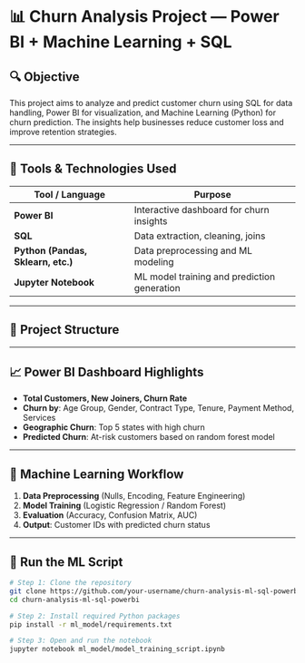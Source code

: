 # 📊 Churn Analysis Project — Power BI + Machine Learning + SQL

## 🔍 Objective
This project aims to analyze and predict customer churn using SQL for data handling, Power BI for visualization, and Machine Learning (Python) for churn prediction. The insights help businesses reduce customer loss and improve retention strategies.

---

## 🧰 Tools & Technologies Used

| Tool / Language         | Purpose                                      |
|-------------------------|----------------------------------------------|
| **Power BI**            | Interactive dashboard for churn insights     |
| **SQL**                 | Data extraction, cleaning, joins             |
| **Python (Pandas, Sklearn, etc.)** | Data preprocessing and ML modeling     |
| **Jupyter Notebook**    | ML model training and prediction generation  |

---

## 📁 Project Structure

---

## 📈 Power BI Dashboard Highlights

- **Total Customers, New Joiners, Churn Rate**
- **Churn by**: Age Group, Gender, Contract Type, Tenure, Payment Method, Services
- **Geographic Churn**: Top 5 states with high churn
- **Predicted Churn**: At-risk customers based on random forest model

---

## 🤖 Machine Learning Workflow

1. **Data Preprocessing** (Nulls, Encoding, Feature Engineering)
2. **Model Training** (Logistic Regression / Random Forest)
3. **Evaluation** (Accuracy, Confusion Matrix, AUC)
4. **Output**: Customer IDs with predicted churn status

---

## 🧪 Run the ML Script

```bash
# Step 1: Clone the repository
git clone https://github.com/your-username/churn-analysis-ml-sql-powerbi.git
cd churn-analysis-ml-sql-powerbi

# Step 2: Install required Python packages
pip install -r ml_model/requirements.txt

# Step 3: Open and run the notebook
jupyter notebook ml_model/model_training_script.ipynb




